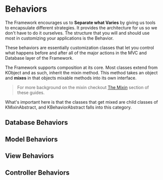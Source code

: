 # Behaviors

The Framework encourages us to **Separate what Varies** by giving us tools to encapsulate different strategies. It provides the architecture for us so we don't have to do it ourselves. The structure that you will and should use most in customizing your applications is the Behavior. 

These behaviors are essentially customization classes that let you control what happens before and after all of the major actions in the MVC and Database layer of the Framework. 

The Framework supports composition at its core. Most classes extend from KObject and as such, inherit the mixin method. This method takes an object and **mixes** in that objects mixable methods into its own interface. 
> For more background on the mixin checkout [The Mixin](http://guides.nooku.org/essentials/mixin.html) section of these guides. 

What's important here is that the classes that get mixed are child classes of KMixinAbstract, and KBehaviorAbstract falls into this category. 

## Database Behaviors

## Model Behaviors

## View Behaviors

## Controller Behaviors